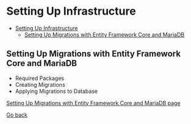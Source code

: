 # Setting Up Infrastructure

- [Setting Up Infrastructure](#setting-up-infrastructure)
  - [Setting Up Migrations with Entity Framework Core and MariaDB](#setting-up-migrations-with-entity-framework-core-and-mariadb)



## Setting Up Migrations with Entity Framework Core and MariaDB
- Required Packages
- Creating Migrations
- Applying Migrations to Database

[Setting Up Migrations with Entity Framework Core and MariaDB page](setting-up-migrations-with-entity-framework-core-and-mariadb/setting-up-migrations-with-entity-framework-core-and-mariadb.md)

[Go back](../development.md#step-2-setting-up-infrastructure)